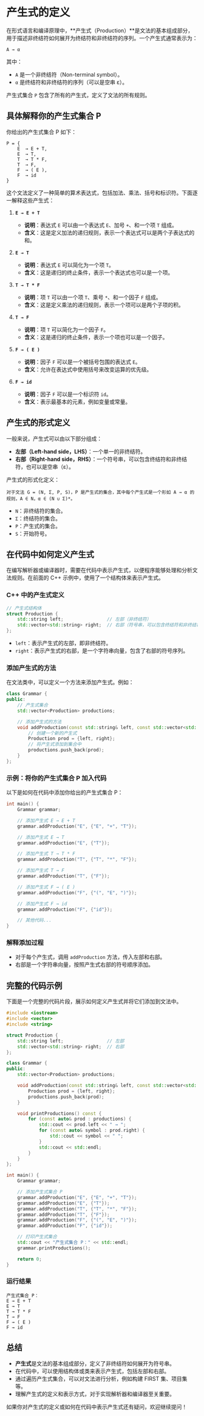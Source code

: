 # 产生式的定义

在形式语言和编译原理中，**产生式（Production）**是文法的基本组成部分，用于描述非终结符如何展开为终结符和非终结符的序列。一个产生式通常表示为：

```
A → α
```

其中：

- `A` 是一个非终结符（Non-terminal symbol）。
- `α` 是终结符和非终结符的序列（可以是空串 ε）。

产生式集合 `P` 包含了所有的产生式，定义了文法的所有规则。

## 具体解释你的产生式集合 P

你给出的产生式集合 P 如下：

```
P = {
    E  → E + T,
    E  → T,
    T  → T * F,
    T  → F,
    F  → ( E ),
    F  → id
}
```

这个文法定义了一种简单的算术表达式，包括加法、乘法、括号和标识符。下面逐一解释这些产生式：

1. **`E → E + T`**

   - **说明**：表达式 `E` 可以由一个表达式 `E`、加号 `+`、和一个项 `T` 组成。
   - **含义**：这是定义加法的递归规则，表示一个表达式可以是两个子表达式的和。

2. **`E → T`**

   - **说明**：表达式 `E` 可以简化为一个项 `T`。
   - **含义**：这是递归的终止条件，表示一个表达式也可以是一个项。

3. **`T → T * F`**

   - **说明**：项 `T` 可以由一个项 `T`、乘号 `*`、和一个因子 `F` 组成。
   - **含义**：这是定义乘法的递归规则，表示一个项可以是两个子项的积。

4. **`T → F`**

   - **说明**：项 `T` 可以简化为一个因子 `F`。
   - **含义**：这是递归的终止条件，表示一个项也可以是一个因子。

5. **`F → ( E )`**

   - **说明**：因子 `F` 可以是一个被括号包围的表达式 `E`。
   - **含义**：允许在表达式中使用括号来改变运算的优先级。

6. **`F → id`**

   - **说明**：因子 `F` 可以是一个标识符 `id`。
   - **含义**：表示最基本的元素，例如变量或常量。

## 产生式的形式定义

一般来说，产生式可以由以下部分组成：

- **左部（Left-hand side，LHS）**：一个单一的非终结符。
- **右部（Right-hand side，RHS）**：一个符号串，可以包含终结符和非终结符，也可以是空串（ε）。

产生式的形式化定义：

```
对于文法 G = (N, Σ, P, S)，P 是产生式的集合，其中每个产生式是一个形如 A → α 的规则，A ∈ N，α ∈ (N ∪ Σ)*。
```

- `N`：非终结符的集合。
- `Σ`：终结符的集合。
- `P`：产生式的集合。
- `S`：开始符号。

## 在代码中如何定义产生式

在编写解析器或编译器时，需要在代码中表示产生式，以便程序能够处理和分析文法规则。在前面的 C++ 示例中，使用了一个结构体来表示产生式。

### C++ 中的产生式定义

```cpp
// 产生式结构体
struct Production {
    std::string left;                // 左部（非终结符）
    std::vector<std::string> right;  // 右部（符号串，可以包含终结符和非终结符）
};
```

- `left`：表示产生式的左部，即非终结符。
- `right`：表示产生式的右部，是一个字符串向量，包含了右部的符号序列。

### 添加产生式的方法

在文法类中，可以定义一个方法来添加产生式。例如：

```cpp
class Grammar {
public:
    // 产生式集合
    std::vector<Production> productions;

    // 添加产生式的方法
    void addProduction(const std::string& left, const std::vector<std::string>& right) {
        // 创建一个新的产生式
        Production prod = {left, right};
        // 将产生式添加到集合中
        productions.push_back(prod);
    }
};
```

### 示例：将你的产生式集合 P 加入代码

以下是如何在代码中添加你给出的产生式集合 P：

```cpp
int main() {
    Grammar grammar;

    // 添加产生式 E → E + T
    grammar.addProduction("E", {"E", "+", "T"});

    // 添加产生式 E → T
    grammar.addProduction("E", {"T"});

    // 添加产生式 T → T * F
    grammar.addProduction("T", {"T", "*", "F"});

    // 添加产生式 T → F
    grammar.addProduction("T", {"F"});

    // 添加产生式 F → ( E )
    grammar.addProduction("F", {"(", "E", ")"});

    // 添加产生式 F → id
    grammar.addProduction("F", {"id"});

    // 其他代码...
}
```

### 解释添加过程

- 对于每个产生式，调用 `addProduction` 方法，传入左部和右部。
- 右部是一个字符串向量，按照产生式右部的符号顺序添加。

## 完整的代码示例

下面是一个完整的代码片段，展示如何定义产生式并将它们添加到文法中。

```cpp
#include <iostream>
#include <vector>
#include <string>

struct Production {
    std::string left;                // 左部
    std::vector<std::string> right;  // 右部
};

class Grammar {
public:
    std::vector<Production> productions;

    void addProduction(const std::string& left, const std::vector<std::string>& right) {
        Production prod = {left, right};
        productions.push_back(prod);
    }

    void printProductions() const {
        for (const auto& prod : productions) {
            std::cout << prod.left << " → ";
            for (const auto& symbol : prod.right) {
                std::cout << symbol << " ";
            }
            std::cout << std::endl;
        }
    }
};

int main() {
    Grammar grammar;

    // 添加产生式集合 P
    grammar.addProduction("E", {"E", "+", "T"});
    grammar.addProduction("E", {"T"});
    grammar.addProduction("T", {"T", "*", "F"});
    grammar.addProduction("T", {"F"});
    grammar.addProduction("F", {"(", "E", ")"});
    grammar.addProduction("F", {"id"});

    // 打印产生式集合
    std::cout << "产生式集合 P：" << std::endl;
    grammar.printProductions();

    return 0;
}
```

### 运行结果

```
产生式集合 P：
E → E + T
E → T
T → T * F
T → F
F → ( E )
F → id
```

## 总结

- **产生式**是文法的基本组成部分，定义了非终结符如何展开为符号串。
- 在代码中，可以使用结构体或类来表示产生式，包括左部和右部。
- 通过遍历产生式集合，可以对文法进行分析，例如构建 FIRST 集、项目集等。
- 理解产生式的定义和表示方式，对于实现解析器和编译器至关重要。

如果你对产生式的定义或如何在代码中表示产生式还有疑问，欢迎继续提问！